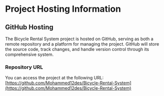 # Project Hosting Information

## GitHub Hosting
The Bicycle Rental System project is hosted on GitHub, serving as both a remote repository and a platform for managing the project. GitHub will store the source code, track changes, and handle version control through its comprehensive system.

### Repository URL
You can access the project at the following URL: [https://github.com/Mohammed12des/Bicycle-Rental-System](https://github.com/Mohammed12des/Bicycle-Rental-System)
